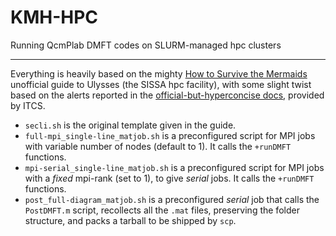 # KMH-HPC
Running QcmPlab DMFT codes on SLURM-managed hpc clusters

-------------

Everything is heavily based on the mighty [How to Survive the Mermaids](https://ulysses.readthedocs.io/index.html) unofficial guide to Ulysses (the SISSA hpc facility), with some slight twist based on the alerts reported in the [official-but-hyperconcise docs](https://www.itcs.sissa.it/services/computing/hpc), provided by ITCS.

- `secli.sh` is the original template given in the guide.
- `full-mpi_single-line_matjob.sh` is a preconfigured script for MPI jobs with variable number of nodes (default to 1). It calls the `+runDMFT` functions.
- `mpi-serial_single-line_matjob.sh` is a preconfigured script for MPI jobs with a _fixed_ mpi-rank (set to 1), to give _serial_ jobs. It calls the `+runDMFT` functions.
- `post_full-diagram_matjob.sh` is a preconfigured _serial_ job that calls the `PostDMFT.m` script, recollects all the `.mat` files, preserving the folder structure, and packs a tarball to be shipped by `scp`.




